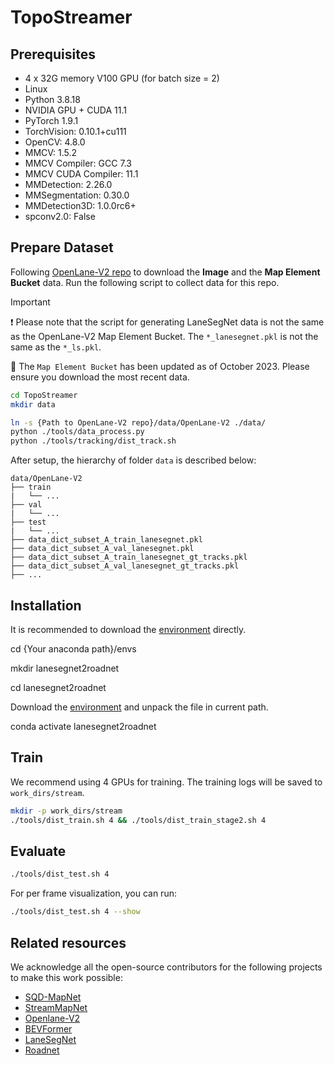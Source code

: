 # TopoStreamer
## Prerequisites
- 4 x 32G memory V100 GPU (for batch size = 2)
- Linux
- Python 3.8.18
- NVIDIA GPU + CUDA 11.1
- PyTorch 1.9.1
- TorchVision: 0.10.1+cu111
- OpenCV: 4.8.0
- MMCV: 1.5.2
- MMCV Compiler: GCC 7.3
- MMCV CUDA Compiler: 11.1
- MMDetection: 2.26.0
- MMSegmentation: 0.30.0
- MMDetection3D: 1.0.0rc6+
- spconv2.0: False

## Prepare Dataset
Following [OpenLane-V2 repo](https://github.com/OpenDriveLab/OpenLane-V2/blob/v2.1.0/data) to download the **Image** and the **Map Element Bucket** data. Run the following script to collect data for this repo. 

> [!IMPORTANT]
> 
> :exclamation: Please note that the script for generating LaneSegNet data is not the same as the OpenLane-V2 Map Element Bucket. The `*_lanesegnet.pkl` is not the same as the `*_ls.pkl`.
> 
> :bell: The `Map Element Bucket` has been updated as of October 2023. Please ensure you download the most recent data.

```bash
cd TopoStreamer
mkdir data

ln -s {Path to OpenLane-V2 repo}/data/OpenLane-V2 ./data/
python ./tools/data_process.py
python ./tools/tracking/dist_track.sh
```

After setup, the hierarchy of folder `data` is described below:
```
data/OpenLane-V2
├── train
|   └── ...
├── val
|   └── ...
├── test
|   └── ...
├── data_dict_subset_A_train_lanesegnet.pkl
├── data_dict_subset_A_val_lanesegnet.pkl
├── data_dict_subset_A_train_lanesegnet_gt_tracks.pkl
├── data_dict_subset_A_val_lanesegnet_gt_tracks.pkl
├── ...
```
## Installation
It is recommended to download the [environment](https://pan.baidu.com/s/1TLdPFQ-rQlzc8l9LlknNQQ?pwd=9ibi) directly.


cd {Your anaconda path}/envs


mkdir lanesegnet2roadnet


cd lanesegnet2roadnet


Download the [environment](https://pan.baidu.com/s/1TLdPFQ-rQlzc8l9LlknNQQ?pwd=9ibi) and unpack the file in current path.


conda activate lanesegnet2roadnet

## Train

We recommend using 4 GPUs for training. The training logs will be saved to `work_dirs/stream`.
```bash
mkdir -p work_dirs/stream
./tools/dist_train.sh 4 && ./tools/dist_train_stage2.sh 4
```

## Evaluate
```bash
./tools/dist_test.sh 4 
```

For per frame visualization, you can run:
```bash
./tools/dist_test.sh 4 --show
```
## Related resources

We acknowledge all the open-source contributors for the following projects to make this work possible:

- [SQD-MapNet](https://github.com/shuowang666/SQD-MapNet)
- [StreamMapNet](https://github.com/yuantianyuan01/StreamMapNet)
- [Openlane-V2](https://github.com/OpenDriveLab/OpenLane-V2)
- [BEVFormer](https://github.com/fundamentalvision/BEVFormer)
- [LaneSegNet](https://github.com/OpenDriveLab/LaneSegNet)
- [Roadnet](https://github.com/fudan-zvg/RoadNet)
